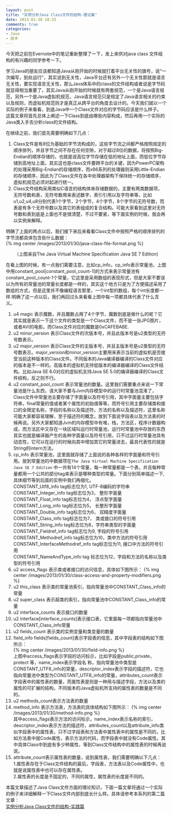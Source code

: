 ```yaml
---
layout: post
title: "实例分析Java Class文件的结构-理论篇"
date: 2013-01-30 10:33
comments: true
categories: 
- Java
- 技术
---
```

今天把之前在Evernote中的笔记重新整理了一下，发上来供对java class 文件结构的有兴趣的同学参考一下。

学习Java的朋友应该都知道Java从刚开始的时候就打着平台无关性的旗号，说“一次编写，到处运行”，其实说到无关性，Java平台还有另外一个无关性那就是语言无关性，要实现语言无关性，那么Java体系中的class的文件结构或者说是字节码就显得相当重要了，其实Java从刚开始的时候就有两套规范，一个是Java语言规范，另外一个是Java虚拟机规范，Java语言规范只是规定了Java语言相关的约束以及规则，而虚拟机规范则才是真正从跨平台的角度去设计的。今天我们就以一个实际的例子来看看，到底Java中一个Class文件对应的字节码应该是什么样子。 这篇文章将首先总体上阐述一下Class到底由哪些内容构成，然后再用一个实际的Java类入手去分析class的文件结构。 

<!-- more --> 

在继续之前，我们首先需要明确如下几点：  
1. Class文件是有8位为基础的字节流构成的，这些字节流之间都严格按照规定的顺序排列，并且字节之间不存在任何空隙，对于超过8位的数据，将按照Big-Endian的顺序存储的，也就是说高位字节存储在低的地址上面，而低位字节存储到高地址上面，其实这也是class文件要跨平台的关键，因为PowerPC架构的处理采用Big-Endian的存储顺序，而x86系列的处理器则采用Little-Endian的存储顺序，因此为了Class文件在各中处理器架构下保持统一的存储顺序，虚拟机规范必须对起进行统一。      
2. Class文件结构采用类似C语言的结构体来存储数据的，主要有两类数据项，无符号数和表，无符号数用来表述数字，索引引用以及字符串等，比如u1,u2,u4,u8分别代表1个字节，2个字节，4个字节，8个字节的无符号数，而表是有多个无符号数以及其它的表组成的复合结构。可能大家看到这里对无符号数和表到底是上面也不是很清楚，不过不要紧，等下面实例的时候，我会再以实例来解释。   
     
明确了上面的两点以后，我们接下来后来看看Class文件中按照严格的顺序排列的字节流都具体包含些什么数据：  
{% img center /images/2013/01/30/java-class-file-format.png %}  

  <center>（上图来自The Java Virtual Machine Specification Java SE 7 Edition) </center>    

在看上图的时候，有一点我们需要注意，比如cp_info，cp_info表示常量池，上图中用constant_pool[constant_pool_count-1]的方式来表示常量池有constant_pool_count-1个常量，它这里是采用数组的表现形式，但是大家不要误以为所有的常量池的常量长度都是一样的，其实这个地方只是为了方便描述采用了数组的方式，但是这里并不像编程语言那里，一个int型的数组，每个int长度都一样.明确了这一点以后，我们再回过头来看看上图中每一项都具体代表了什么含义。  

1. u4 magic 表示魔数，并且魔数占用了4个字节，魔数到底是做什么的呢？它其实就是表示一下这个文件的类型是一个Class文件，而不是一张JPG图片，或者AVI的电影。而Class文件对应的魔数是0xCAFEBABE.  
2. u2 minor_version 表示Class文件的次版本号，并且此版本号是u2类型的无符号数表示。   
3. u2 major_version 表示Class文件的主版本号，并且主版本号是u2类型的无符号数表示。major_version和minor_version主要用来表示当前的虚拟机是否接受当前这种版本的Class文件。不同版本的Java编译器编译的Class文件对应的版本是不一样的。高版本的虚拟机支持低版本的编译器编译的Class文件结构。比如Java SE 6.0对应的虚拟机支持Java SE 5.0的编译器编译的Class文件结构，反之则不行。  
4. u2 constant_pool_count 表示常量池的数量。这里我们需要重点来说一下常量池是什么东西，请大家不要与Jvm内存模型中的运行时常量池混淆了，Class文件中常量池主要存储了字面量以及符号引用，其中字面量主要包括字符串，final常量的值或者某个属性的初始值等等，而符号引用主要存储类和接口的全限定名称，字段的名称以及描述符，方法的名称以及描述符，这里名称可能大家都容易理解，至于描述符的概念，放到下面说字段表以及方法表的时候再说。另外大家都知道Jvm的内存模型中有堆，栈，方法区，程序计数器构成，而方法区中又存在一块区域叫运行时常量池，运行时常量池中存放的东西其实也就是编译器产生的各种字面量以及符号引用，只不过运行时常量池具有动态性，它可以在运行的时候向其中增加其它的常量进去，最具代表性的就是String的intern方法。  
5. cp_info 表示常量池，这里面就存储了上面说的各种各样的字面量和符号引用。放到常量池的中数据项在`The Java Virtual Machine Specification Java SE 7 Edition` 中一共有14个常量，每一种常量都是一个表，并且每种常量都用一个公共的部分tag来表示是哪种类型的常量。下面分别简单描述一下,具体细节等到后面的实例中我们再细化。   
CONSTANT_Utf8_info      tag标志位为1,   UTF-8编码的字符串    
CONSTANT_Integer_info  tag标志位为3， 整形字面量         
CONSTANT_Float_info     tag标志位为4， 浮点型字面量      
CONSTANT_Long_info     tag标志位为5， 长整形字面量   
CONSTANT_Double_info  tag标志位为6， 双精度字面量   
CONSTANT_Class_info    tag标志位为7， 类或接口的符号引用  
CONSTANT_String_info    tag标志位为8，字符串类型的字面量  
CONSTANT_Fieldref_info  tag标志位为9,  字段的符号引用   
CONSTANT_Methodref_info  tag标志位为10，类中方法的符号引用  
CONSTANT_InterfaceMethodref_info tag标志位为11, 接口中方法的符号引用  
CONSTANT_NameAndType_info tag 标志位为12，字段和方法的名称以及类型的符号引用  
6. u2 access_flags 表示类或者接口的访问信息，具体如下图所示：
{% img center /images/2013/01/30/class-access-and-property-modifiers.png %}
7. u2 this_class 表示类的常量池索引，指向常量池中CONSTANT_Class_info的常量
8. u2 super_class 表示超类的索引，指向常量池中CONSTANT_Class_info的常量
9. u2 interface_counts 表示接口的数量
10. u2 interface[interface_counts]表示接口表，它里面每一项都指向常量池中CONSTANT_Class_info常量
11. u2 fields_count 表示类的实例变量和类变量的数量
12. field_info fields[fields_count]表示字段表的信息，其中字段表的结构如下图所示：  
{% img center /images/2013/01/30/field-info.png %}  
上图中access_flags表示字段的访问标示，比如字段是public,private，protect 等，name_index表示字段名 称，指向常量池中类型是CONSTANT_UTF8_info的常量，descriptor_index表示字段的描述符，它也指向常量池中类型为CONSTANT_UTF8_info的常量，attributes_count表示字段表中的属性表的数量，而属性表是则是一种用与描述字段，方法以及类的属性的可扩展的结构，不同版本的Java虚拟机所支持的属性表的数量是不同的。
13. u2 methods_count表示方法表的数量
14. method_info 表示方法表，方法表的具体结构如下图所示：
{% img center /images/2013/01/30/method-info.png %}  
其中access_flags表示方法的访问标示，name_index表示名称的索引，descriptor_index表示方法的描述符，attributes_count以及attribute_info类似字段表中的属性表，只不过字段表和方法表中属性表中的属性是不同的，比如方法表中就Code属性，表示方法的代码，而字段表中就没有Code属性。其中具体Class中到底有多少种属性，等到Class文件结构中的属性表的时候再说说。
15. attribute_count表示属性表的数量，说到属性表，我们需要明确以下几点：  
1.属性表存在于Class文件结构的最后，字段表，方法表以及Code属性中，也就是说属性表中也可以存在属性表。  
2.属性表的长度是不固定的，不同的属性，属性表的长度是不同的。 

本篇文章描述了Java Class文件方面的理论知识，下面一篇文章将通过一个实际的例子来详细解释一下Class文件内部到底长什么样。具体请参考本系列的第二篇文章：  
[实例分析Java Class文件的结构-实践篇](/blog/2013/01/30/java-class-file-format-demo/)









